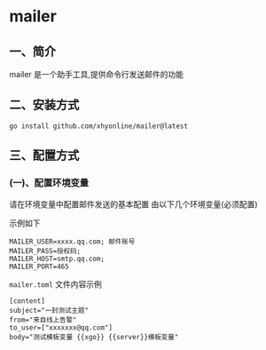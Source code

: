 # mailer
## 一、简介
mailer 是一个助手工具,提供命令行发送邮件的功能

## 二、安装方式

`go install github.com/xhyonline/mailer@latest`

## 三、配置方式
### (一)、配置环境变量
请在环境变量中配置邮件发送的基本配置
由以下几个环境变量(必须配置)

示例如下
```
MAILER_USER=xxxx.qq.com; 邮件账号   
MAILER_PASS=授权码;
MAILER_HOST=smtp.qq.com;
MAILER_PORT=465
```


`mailer.toml` 文件内容示例
```
[content]
subject="一封测试主题"
from="来自线上告警"
to_user=["xxxxxxx@qq.com"]
body="测试模板变量 {{xgo}} {{server}}模板变量"
```
